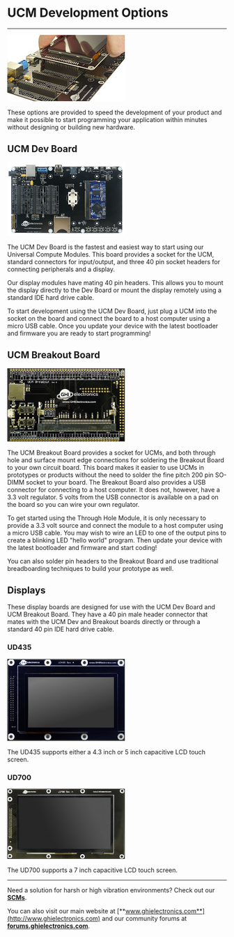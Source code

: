 # UCM Development Options
---
![G400 Dev Board](../ucm/images/accessories-noborder.jpg)

These options are provided to speed the development of your product and make it possible to start programming your application within minutes without designing or building new hardware.

## UCM Dev Board
![UCM Dev board](images/ucm-dev-board-noborder.jpg)

The UCM Dev Board is the fastest and easiest way to start using our Universal Compute Modules.  This board provides a socket for the UCM, standard connectors for input/output, and three 40 pin socket headers for connecting peripherals and a display.

Our display modules have mating 40 pin headers. This allows you to mount the display directly to the Dev Board or mount the display remotely using a standard IDE hard drive cable.
  
To start development using the UCM Dev Board, just plug a UCM into the socket on the board and connect the board to a host computer using a micro USB cable. Once you update your device with the latest bootloader and firmware you are ready to start programming!

## UCM Breakout Board
![UCM Breakout](images/ucm-breakout.jpg)

The UCM Breakout Board provides a socket for UCMs, and both through hole and surface mount edge connections for soldering the Breakout Board to your own circuit board.  This board makes it easier to use UCMs in prototypes or products without the need to solder the fine pitch 200 pin SO-DIMM socket to your board. The Breakout Board also provides a USB connector for connecting to a host computer. It does not, however, have a 3.3 volt regulator. 5 volts from the USB connector is available on a pad on the board so you can wire your own regulator.

To get started using the Through Hole Module, it is only necessary to provide a 3.3 volt source and connect the module to a host computer using a micro USB cable. You may wish to wire an LED to one of the output pins to create a blinking LED "hello world" program. Then update your device with the latest bootloader and firmware and start coding!

You can also solder pin headers to the Breakout Board and use traditional breadboarding techniques to build your prototype as well.

## Displays

These display boards are designed for use with the UCM Dev Board and UCM Breakout Board. They have a 40 pin male header connector that mates with the UCM Dev and Breakout boards directly or through a standard 40 pin IDE hard drive cable.

### UD435
![UD435](images/ud435.jpg)

The UD435 supports either a 4.3 inch or 5 inch capacitive LCD touch screen.

### UD700
![UD700](images/ud700.jpg)

The UD700 supports a 7 inch capacitive LCD touch screen.

***

Need a solution for harsh or high vibration environments?  Check out our [**SCMs**](../scm/intro.md).

You can also visit our main website at [**www.ghielectronics.com**](http://www.ghielectronics.com) and our community forums at [**forums.ghielectronics.com**](https://forums.ghielectronics.com/).